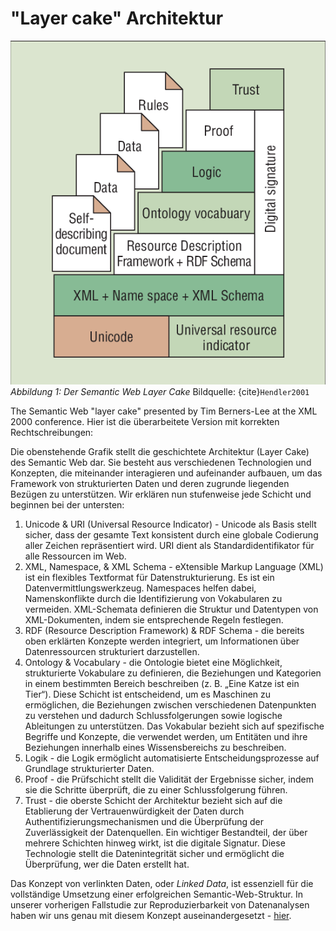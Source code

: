 # "Layer cake" Architektur
![The Semantic Web Layer Cake](The-Semantic-Web-layer-cake-presented-by-Tim-Berners-Lee-at-the-XML-2000-conference.png)
*Abbildung 1: Der Semantic Web Layer Cake* Bildquelle: {cite}`Hendler2001`

The Semantic Web "layer cake" presented by Tim Berners-Lee at the XML 2000 conference.
Hier ist die überarbeitete Version mit korrekten Rechtschreibungen:

Die obenstehende Grafik stellt die geschichtete Architektur (Layer Cake) des Semantic Web dar. Sie besteht aus verschiedenen Technologien und Konzepten, die miteinander interagieren und aufeinander aufbauen, um das Framework von strukturierten Daten und deren zugrunde liegenden Bezügen zu unterstützen.
Wir erklären nun stufenweise jede Schicht und beginnen bei der untersten:
1. Unicode & URI (Universal Resource Indicator) - Unicode als Basis stellt sicher, dass der gesamte Text konsistent durch eine globale Codierung aller Zeichen repräsentiert wird. URI dient als Standardidentifikator für alle Ressourcen im Web.
2. XML, Namespace, & XML Schema - eXtensible Markup Language (XML) ist ein flexibles Textformat für Datenstrukturierung. Es ist ein Datenvermittlungswerkzeug. Namespaces helfen dabei, Namenskonflikte durch die Identifizierung von Vokabularen zu vermeiden. XML-Schemata definieren die Struktur und Datentypen von XML-Dokumenten, indem sie entsprechende Regeln festlegen.
3. RDF (Resource Description Framework) & RDF Schema - die bereits oben erklärten Konzepte werden integriert, um Informationen über Datenressourcen strukturiert darzustellen.
4. Ontology & Vocabulary - die Ontologie bietet eine Möglichkeit, strukturierte Vokabulare zu definieren, die Beziehungen und Kategorien in einem bestimmten Bereich beschreiben (z. B. „Eine Katze ist ein Tier“). Diese Schicht ist entscheidend, um es Maschinen zu ermöglichen, die Beziehungen zwischen verschiedenen Datenpunkten zu verstehen und dadurch Schlussfolgerungen sowie logische Ableitungen zu unterstützen. Das Vokabular bezieht sich auf spezifische Begriffe und Konzepte, die verwendet werden, um Entitäten und ihre Beziehungen innerhalb eines Wissensbereichs zu beschreiben.
5. Logik - die Logik ermöglicht automatisierte Entscheidungsprozesse auf Grundlage strukturierter Daten.
6. Proof - die Prüfschicht stellt die Validität der Ergebnisse sicher, indem sie die Schritte überprüft, die zu einer Schlussfolgerung führen.
7. Trust - die oberste Schicht der Architektur bezieht sich auf die Etablierung der Vertrauenwürdigkeit der Daten durch Authentifizierungsmechanismen und die Überprüfung der Zuverlässigkeit der Datenquellen. 
Ein wichtiger Bestandteil, der über mehrere Schichten hinweg wirkt, ist die digitale Signatur. Diese Technologie stellt die Datenintegrität sicher und ermöglicht die Überprüfung, wer die Daten erstellt hat.

Das Konzept von verlinkten Daten, oder *Linked Data*, ist essenziell für die vollständige Umsetzung einer erfolgreichen Semantic-Web-Struktur. In unserer vorherigen Fallstudie zur Reproduzierbarkeit von Datenanalysen haben wir uns genau mit diesem Konzept auseinandergesetzt - [hier](https://quadriga-dk.github.io/Tabelle-Fallstudie-1/Markdown/16_Linked-Data.html).
